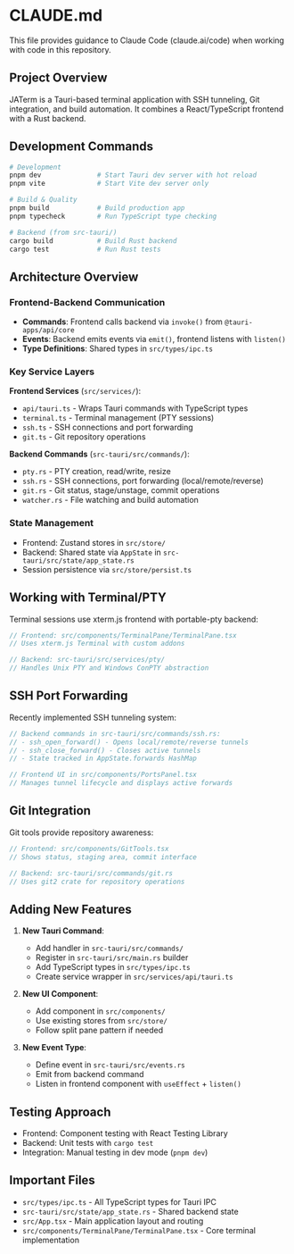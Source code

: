 # CLAUDE.md

This file provides guidance to Claude Code (claude.ai/code) when working with code in this repository.

## Project Overview

JATerm is a Tauri-based terminal application with SSH tunneling, Git integration, and build automation. It combines a React/TypeScript frontend with a Rust backend.

## Development Commands

```bash
# Development
pnpm dev              # Start Tauri dev server with hot reload
pnpm vite             # Start Vite dev server only

# Build & Quality
pnpm build            # Build production app
pnpm typecheck        # Run TypeScript type checking

# Backend (from src-tauri/)
cargo build           # Build Rust backend
cargo test            # Run Rust tests
```

## Architecture Overview

### Frontend-Backend Communication
- **Commands**: Frontend calls backend via `invoke()` from `@tauri-apps/api/core`
- **Events**: Backend emits events via `emit()`, frontend listens with `listen()`
- **Type Definitions**: Shared types in `src/types/ipc.ts`

### Key Service Layers

**Frontend Services** (`src/services/`):
- `api/tauri.ts` - Wraps Tauri commands with TypeScript types
- `terminal.ts` - Terminal management (PTY sessions)
- `ssh.ts` - SSH connections and port forwarding
- `git.ts` - Git repository operations

**Backend Commands** (`src-tauri/src/commands/`):
- `pty.rs` - PTY creation, read/write, resize
- `ssh.rs` - SSH connections, port forwarding (local/remote/reverse)
- `git.rs` - Git status, stage/unstage, commit operations
- `watcher.rs` - File watching and build automation

### State Management
- Frontend: Zustand stores in `src/store/`
- Backend: Shared state via `AppState` in `src-tauri/src/state/app_state.rs`
- Session persistence via `src/store/persist.ts`

## Working with Terminal/PTY

Terminal sessions use xterm.js frontend with portable-pty backend:

```typescript
// Frontend: src/components/TerminalPane/TerminalPane.tsx
// Uses xterm.js Terminal with custom addons

// Backend: src-tauri/src/services/pty/
// Handles Unix PTY and Windows ConPTY abstraction
```

## SSH Port Forwarding

Recently implemented SSH tunneling system:

```rust
// Backend commands in src-tauri/src/commands/ssh.rs:
// - ssh_open_forward() - Opens local/remote/reverse tunnels
// - ssh_close_forward() - Closes active tunnels
// - State tracked in AppState.forwards HashMap
```

```typescript
// Frontend UI in src/components/PortsPanel.tsx
// Manages tunnel lifecycle and displays active forwards
```

## Git Integration

Git tools provide repository awareness:

```typescript
// Frontend: src/components/GitTools.tsx
// Shows status, staging area, commit interface

// Backend: src-tauri/src/commands/git.rs
// Uses git2 crate for repository operations
```

## Adding New Features

1. **New Tauri Command**:
   - Add handler in `src-tauri/src/commands/`
   - Register in `src-tauri/src/main.rs` builder
   - Add TypeScript types in `src/types/ipc.ts`
   - Create service wrapper in `src/services/api/tauri.ts`

2. **New UI Component**:
   - Add component in `src/components/`
   - Use existing stores from `src/store/`
   - Follow split pane pattern if needed

3. **New Event Type**:
   - Define event in `src-tauri/src/events.rs`
   - Emit from backend command
   - Listen in frontend component with `useEffect` + `listen()`

## Testing Approach

- Frontend: Component testing with React Testing Library
- Backend: Unit tests with `cargo test`
- Integration: Manual testing in dev mode (`pnpm dev`)

## Important Files

- `src/types/ipc.ts` - All TypeScript types for Tauri IPC
- `src-tauri/src/state/app_state.rs` - Shared backend state
- `src/App.tsx` - Main application layout and routing
- `src/components/TerminalPane/TerminalPane.tsx` - Core terminal implementation